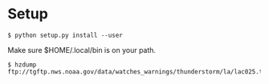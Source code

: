 Setup
=====

    $ python setup.py install --user

Make sure $HOME/.local/bin is on your path.

    $ hzdump ftp://tgftp.nws.noaa.gov/data/watches_warnings/thunderstorm/la/lac025.txt

